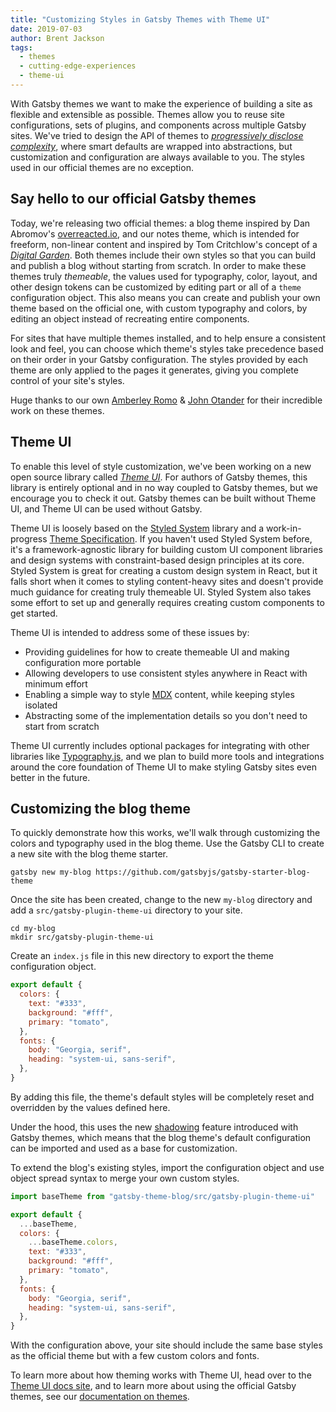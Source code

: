 ```yaml
---
title: "Customizing Styles in Gatsby Themes with Theme UI"
date: 2019-07-03
author: Brent Jackson
tags:
  - themes
  - cutting-edge-experiences
  - theme-ui
---
```


With Gatsby themes we want to make the experience of building a site as flexible and extensible as possible. Themes allow you to reuse site configurations, sets of plugins, and components across multiple Gatsby sites. We've tried to design the API of themes to [_progressively disclose complexity_][progressive disclosure], where smart defaults are wrapped into abstractions, but customization and configuration are always available to you. The styles used in our official themes are no exception.

## Say hello to our official Gatsby themes

Today, we're releasing two official themes: a blog theme inspired by Dan Abromov's [overreacted.io][], and our notes theme, which is intended for freeform, non-linear content and inspired by Tom Critchlow's concept of a _[Digital Garden][]_. Both themes include their own styles so that you can build and publish a blog without starting from scratch. In order to make these themes truly _themeable_, the values used for typography, color, layout, and other design tokens can be customized by editing part or all of a `theme` configuration object. This also means you can create and publish your own theme based on the official one, with custom typography and colors, by editing an object instead of recreating entire components.

For sites that have multiple themes installed, and to help ensure a consistent look and feel, you can choose which theme's styles take precedence based on their order in your Gatsby configuration. The styles provided by each theme are only applied to the pages it generates, giving you complete control of your site's styles.

Huge thanks to our own [Amberley Romo][] & [John Otander][] for their incredible work on these themes.

[amberley romo]: https://mobile.twitter.com/amber1ey
[john otander]: https://mobile.twitter.com/4lpine

## Theme UI

To enable this level of style customization, we've been working on a new open source library called _[Theme UI][]_. For authors of Gatsby themes, this library is entirely optional and in no way coupled to Gatsby themes, but we encourage you to check it out. Gatsby themes can be built without Theme UI, and Theme UI can be used without Gatsby.

Theme UI is loosely based on the [Styled System][] library and a work-in-progress [Theme Specification][]. If you haven't used Styled System before, it's a framework-agnostic library for building custom UI component libraries and design systems with constraint-based design principles at its core. Styled System is great for creating a custom design system in React, but it falls short when it comes to styling content-heavy sites and doesn't provide much guidance for creating truly themeable UI. Styled System also takes some effort to set up and generally requires creating custom components to get started.

Theme UI is intended to address some of these issues by:

- Providing guidelines for how to create themeable UI and making configuration more portable
- Allowing developers to use consistent styles anywhere in React with minimum effort
- Enabling a simple way to style [MDX][] content, while keeping styles isolated
- Abstracting some of the implementation details so you don't need to start from scratch

Theme UI currently includes optional packages for integrating with other libraries like [Typography.js][], and we plan to build more tools and integrations around the core foundation of Theme UI to make styling Gatsby sites even better in the future.

## Customizing the blog theme

To quickly demonstrate how this works, we'll walk through customizing the colors and typography used in the blog theme. Use the Gatsby CLI to create a new site with the blog theme starter.

```shell
gatsby new my-blog https://github.com/gatsbyjs/gatsby-starter-blog-theme
```

Once the site has been created, change to the new `my-blog` directory and add a `src/gatsby-plugin-theme-ui` directory to your site.

```shell
cd my-blog
mkdir src/gatsby-plugin-theme-ui
```

Create an `index.js` file in this new directory to export the theme configuration object.

```js:title=src/gatsby-plugin-theme-ui/index.js
export default {
  colors: {
    text: "#333",
    background: "#fff",
    primary: "tomato",
  },
  fonts: {
    body: "Georgia, serif",
    heading: "system-ui, sans-serif",
  },
}
```

By adding this file, the theme's default styles will be completely reset and overridden by the values defined here.

Under the hood, this uses the new [shadowing][] feature introduced with Gatsby themes, which means that the blog theme's default configuration can be imported and used as a base for customization.

To extend the blog's existing styles, import the configuration object and use object spread syntax to merge your own custom styles.

```js:title=src/gatsby-plugin-theme-ui/index.js
import baseTheme from "gatsby-theme-blog/src/gatsby-plugin-theme-ui"

export default {
  ...baseTheme,
  colors: {
    ...baseTheme.colors,
    text: "#333",
    background: "#fff",
    primary: "tomato",
  },
  fonts: {
    body: "Georgia, serif",
    heading: "system-ui, sans-serif",
  },
}
```

With the configuration above, your site should include the same base styles as the official theme but with a few custom colors and fonts.

To learn more about how theming works with Theme UI, head over to the [Theme UI docs site][theme ui], and to learn more about using the official Gatsby themes, see our [documentation on themes][theme-docs].

[progressive disclosure]: /docs/gatsby-core-philosophy/#progressively-disclose-complexity
[mdx]: /docs/mdx/
[theme-docs]: /docs/themes/
[shadowing]: /blog/2019-04-29-component-shadowing/
[typography.js]: /docs/typography-js/
[theme ui]: https://theme-ui.com
[overreacted.io]: https://overreacted.io
[digital garden]: https://tomcritchlow.com/2019/02/17/building-digital-garden/
[styled system]: https://styled-system.com
[theme specification]: https://github.com/system-ui/theme-specification
[emotion]: https://emotion.sh/
